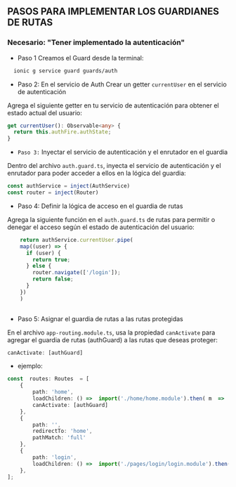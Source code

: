 
##  PASOS PARA IMPLEMENTAR LOS  GUARDIANES DE RUTAS

### Necesario: "Tener implementado la autenticación"

- Paso 1 Creamos el Guard desde la terminal:

```bash
  ionic g service guard guards/auth
```
- Paso 2: En el servicio de Auth Crear un getter `currentUser` en el servicio de autenticación

Agrega el siguiente getter en tu servicio de autenticación para obtener el estado actual del usuario:

  ```ts
  get currentUser(): Observable<any> {
    return this.authFire.authState;
  }
```
- `Paso 3:` Inyectar el servicio de autenticación y el enrutador en el guardia

Dentro del archivo `auth.guard.ts`, inyecta el servicio de autenticación y el enrutador para poder acceder a ellos en la lógica del guardia:

  ``` ts
  const authService = inject(AuthService)
  const router = inject(Router)
```
- Paso 4: Definir la lógica de acceso en el guardia de rutas

Agrega la siguiente función en el `auth.guard.ts` de rutas para permitir o denegar el acceso según el estado de autenticación del usuario:
```ts
    return authService.currentUser.pipe(
    map((user) => {
      if (user) {
        return true;
      } else {
        router.navigate(['/login']);
        return false;
      }
    })
    )
  
```
- Paso 5: Asignar el guardia de rutas a las rutas protegidas

En el archivo `app-routing.module.ts`, usa la propiedad `canActivate` para agregar el guardia de rutas (authGuard) a las rutas que deseas proteger:

```ts
canActivate: [authGuard]
```

- ejemplo: 
```ts
const  routes: Routes  = [
	{
		path: 'home',
		loadChildren: () =>  import('./home/home.module').then( m  =>  		m.HomePageModule),
		canActivate: [authGuard]
	},
	{
		path: '',
		redirectTo: 'home',
		pathMatch: 'full'
	},
	{
		path: 'login',
		loadChildren: () =>  import('./pages/login/login.module').then( m  =>  m.LoginPageModule)
	},
];
```
